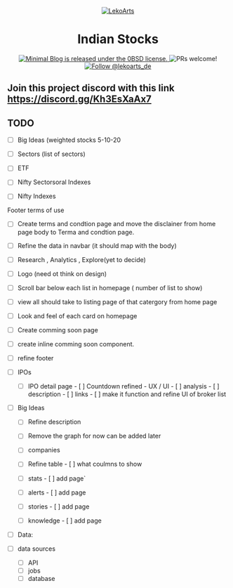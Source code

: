 
<p align="center">
  <a href="https://minimal-blog.lekoarts.de">
    <img alt="LekoArts" src="https://img.lekoarts.de/gatsby/gatsby-site-illustration.png" />
  </a>
</p>
<h1 align="center">
  Indian Stocks
</h1>

<p align="center">
  <a href="https://github.com/LekoArts/gatsby-starter-minimal-blog/blob/master/LICENSE">
    <img src="https://img.shields.io/badge/license-0BSD-blue.svg" alt="Minimal Blog is released under the 0BSD license." />
  </a>
  <img src="https://img.shields.io/badge/PRs-welcome-brightgreen.svg" alt="PRs welcome!" />
  <a href="https://twitter.com/intent/follow?screen_name=lekoarts_de">
    <img src="https://img.shields.io/twitter/follow/lekoarts_de.svg?label=Follow%20@lekoarts_de" alt="Follow @lekoarts_de" />
  </a>
</p>

## Join this project discord with this link https://discord.gg/Kh3EsXaAx7

## TODO

- [ ] Big Ideas  (weighted stocks 5-10-20

- [ ] Sectors (list of sectors)

- [ ] ETF

- [ ] Nifty Sectorsoral Indexes

- [ ] Nifty Indexes

Footer
   terms of use

- [ ] Create terms and condtion page and move the disclainer from home page body to Terma and condtion page.
- [ ] Refine the data in navbar (it should map with the body)
- [ ] Research , Analytics , Explore(yet to decide)
- [ ] Logo (need ot think on design)
- [ ] Scroll bar below each list in homepage ( number of list to show)
- [ ] view all should take to listing page of that catergory from home page
- [ ] Look and feel of each card on homepage 
- [ ] Create comming soon page
- [ ] create inline comming soon component.
- [ ] refine footer


- [ ] IPOs
  - [ ] IPO detail page
          - [ ] Countdown refined - UX / UI
          - [ ] analysis
         -  [ ]  description
          - [ ] links
         - [ ]  make it function and refine UI of broker list

 - [ ] Big Ideas
      - [ ] Refine description
      - [ ] Remove the graph for now can be added later
      - [ ] companies
      - [ ] Refine table 
              - [ ] what coulmns to show
      - [ ] stats
       - [ ] add page`
      - [ ] alerts
       - [ ] add page
      - [ ] stories
       - [ ] add page
      - [ ] knowledge
       - [ ] add page



- [ ] Data:
 - [ ] data sources
    - [ ] API
    - [ ] jobs
    - [ ] database
